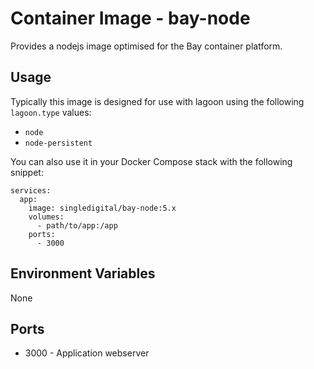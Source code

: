 # Container Image - bay-node

Provides a nodejs image optimised for the Bay container platform.

## Usage

Typically this image is designed for use with lagoon using the following `lagoon.type` values:

- `node`
- `node-persistent`

You can also use it in your Docker Compose stack with the following snippet:

```
services:
  app:
    image: singledigital/bay-node:5.x
    volumes:
      - path/to/app:/app
    ports:
      - 3000
```

## Environment Variables

None

## Ports

- 3000 - Application webserver
